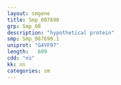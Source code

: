 ```yaml
---
layout: smgene
title: Smp_087690
grp: Smp_08
description: "hypothetical protein"
smp: Smp_087690.1
uniprot: "G4VF97"
length:   609
cdd: "ns"
kk: ns
categories: sm
---
```

